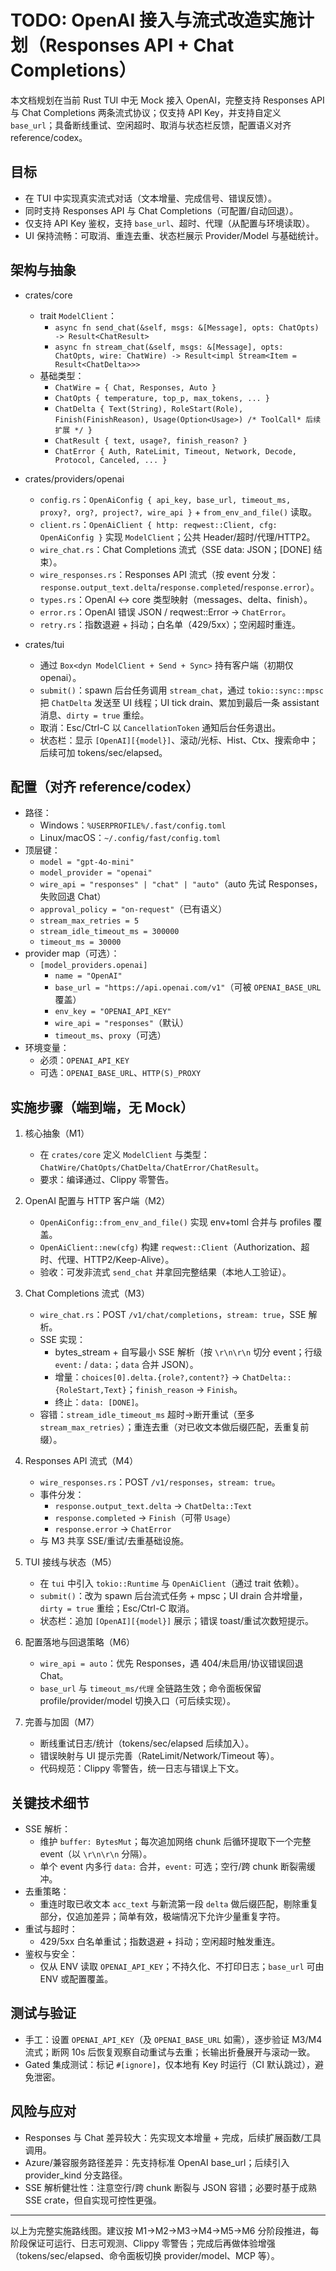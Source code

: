 # TODO: OpenAI 接入与流式改造实施计划（Responses API + Chat Completions）

本文档规划在当前 Rust TUI 中无 Mock 接入 OpenAI，完整支持 Responses API 与 Chat Completions 两条流式协议；仅支持 API Key，并支持自定义 `base_url`；具备断线重试、空闲超时、取消与状态栏反馈，配置语义对齐 reference/codex。

## 目标
- 在 TUI 中实现真实流式对话（文本增量、完成信号、错误反馈）。
- 同时支持 Responses API 与 Chat Completions（可配置/自动回退）。
- 仅支持 API Key 鉴权，支持 `base_url`、超时、代理（从配置与环境读取）。
- UI 保持流畅：可取消、重连去重、状态栏展示 Provider/Model 与基础统计。

## 架构与抽象
- crates/core
  - trait `ModelClient`：
    - `async fn send_chat(&self, msgs: &[Message], opts: ChatOpts) -> Result<ChatResult>`
    - `async fn stream_chat(&self, msgs: &[Message], opts: ChatOpts, wire: ChatWire) -> Result<impl Stream<Item = Result<ChatDelta>>>`
  - 基础类型：
    - `ChatWire = { Chat, Responses, Auto }`
    - `ChatOpts { temperature, top_p, max_tokens, ... }`
    - `ChatDelta { Text(String), RoleStart(Role), Finish(FinishReason), Usage(Option<Usage>) /* ToolCall* 后续扩展 */ }`
    - `ChatResult { text, usage?, finish_reason? }`
    - `ChatError { Auth, RateLimit, Timeout, Network, Decode, Protocol, Canceled, ... }`

- crates/providers/openai
  - `config.rs`：`OpenAiConfig { api_key, base_url, timeout_ms, proxy?, org?, project?, wire_api }` + `from_env_and_file()` 读取。
  - `client.rs`：`OpenAiClient { http: reqwest::Client, cfg: OpenAiConfig }` 实现 `ModelClient`；公共 Header/超时/代理/HTTP2。
  - `wire_chat.rs`：Chat Completions 流式（SSE data: JSON；[DONE] 结束）。
  - `wire_responses.rs`：Responses API 流式（按 event 分发：`response.output_text.delta`/`response.completed`/`response.error`）。
  - `types.rs`：OpenAI <-> core 类型映射（messages、delta、finish）。
  - `error.rs`：OpenAI 错误 JSON / reqwest::Error → `ChatError`。
  - `retry.rs`：指数退避 + 抖动；白名单（429/5xx）；空闲超时重连。

- crates/tui
  - 通过 `Box<dyn ModelClient + Send + Sync>` 持有客户端（初期仅 openai）。
  - `submit()`：spawn 后台任务调用 `stream_chat`，通过 `tokio::sync::mpsc` 把 `ChatDelta` 发送至 UI 线程；UI tick drain、累加到最后一条 assistant 消息、`dirty = true` 重绘。
  - 取消：Esc/Ctrl-C 以 `CancellationToken` 通知后台任务退出。
  - 状态栏：显示 `[OpenAI][{model}]`、滚动/光标、Hist、Ctx、搜索命中；后续可加 tokens/sec/elapsed。

## 配置（对齐 reference/codex）
- 路径：
  - Windows：`%USERPROFILE%/.fast/config.toml`
  - Linux/macOS：`~/.config/fast/config.toml`
- 顶层键：
  - `model = "gpt-4o-mini"`
  - `model_provider = "openai"`
  - `wire_api = "responses" | "chat" | "auto"`（auto 先试 Responses，失败回退 Chat）
  - `approval_policy = "on-request"`（已有语义）
  - `stream_max_retries = 5`
  - `stream_idle_timeout_ms = 300000`
  - `timeout_ms = 30000`
- provider map（可选）：
  - `[model_providers.openai]`
    - `name = "OpenAI"`
    - `base_url = "https://api.openai.com/v1"`（可被 `OPENAI_BASE_URL` 覆盖）
    - `env_key = "OPENAI_API_KEY"`
    - `wire_api = "responses"`（默认）
    - `timeout_ms`、`proxy`（可选）
- 环境变量：
  - 必须：`OPENAI_API_KEY`
  - 可选：`OPENAI_BASE_URL`、`HTTP(S)_PROXY`

## 实施步骤（端到端，无 Mock）
1) 核心抽象（M1）
   - 在 `crates/core` 定义 `ModelClient` 与类型：`ChatWire/ChatOpts/ChatDelta/ChatError/ChatResult`。
   - 要求：编译通过、Clippy 零警告。

2) OpenAI 配置与 HTTP 客户端（M2）
   - `OpenAiConfig::from_env_and_file()` 实现 env+toml 合并与 profiles 覆盖。
   - `OpenAiClient::new(cfg)` 构建 `reqwest::Client`（Authorization、超时、代理、HTTP2/Keep-Alive）。
   - 验收：可发非流式 `send_chat` 并拿回完整结果（本地人工验证）。

3) Chat Completions 流式（M3）
   - `wire_chat.rs`：POST `/v1/chat/completions`，`stream: true`，SSE 解析。
   - SSE 实现：
     - bytes_stream + 自写最小 SSE 解析（按 `\r\n\r\n` 切分 event；行级 `event:` / `data:`；`data` 合并 JSON）。
     - 增量：`choices[0].delta.{role?,content?}` → `ChatDelta::{RoleStart,Text}`；`finish_reason` → `Finish`。
     - 终止：`data: [DONE]`。
   - 容错：`stream_idle_timeout_ms` 超时→断开重试（至多 `stream_max_retries`）；重连去重（对已收文本做后缀匹配，丢重复前缀）。

4) Responses API 流式（M4）
   - `wire_responses.rs`：POST `/v1/responses`，`stream: true`。
   - 事件分发：
     - `response.output_text.delta` → `ChatDelta::Text`
     - `response.completed` → `Finish`（可带 `Usage`）
     - `response.error` → `ChatError`
   - 与 M3 共享 SSE/重试/去重基础设施。

5) TUI 接线与状态（M5）
   - 在 `tui` 中引入 `tokio::Runtime` 与 `OpenAiClient`（通过 trait 依赖）。
   - `submit()`：改为 spawn 后台流式任务 + mpsc；UI drain 合并增量，`dirty = true` 重绘；Esc/Ctrl-C 取消。
   - 状态栏：追加 `[OpenAI][{model}]` 展示；错误 toast/重试次数短提示。

6) 配置落地与回退策略（M6）
   - `wire_api = auto`：优先 Responses，遇 404/未启用/协议错误回退 Chat。
   - `base_url` 与 `timeout_ms/代理` 全链路生效；命令面板保留 profile/provider/model 切换入口（可后续实现）。

7) 完善与加固（M7）
   - 断线重试日志/统计（tokens/sec/elapsed 后续加入）。
   - 错误映射与 UI 提示完善（RateLimit/Network/Timeout 等）。
   - 代码规范：Clippy 零警告，统一日志与错误上下文。

## 关键技术细节
- SSE 解析：
  - 维护 `buffer: BytesMut`；每次追加网络 chunk 后循环提取下一个完整 event（以 `\r\n\r\n` 分隔）。
  - 单个 event 内多行 `data:` 合并，`event:` 可选；空行/跨 chunk 断裂需缓冲。
- 去重策略：
  - 重连时取已收文本 `acc_text` 与新流第一段 `delta` 做后缀匹配，剔除重复部分，仅追加差异；简单有效，极端情况下允许少量重复字符。
- 重试与超时：
  - 429/5xx 白名单重试；指数退避 + 抖动；空闲超时触发重连。
- 鉴权与安全：
  - 仅从 ENV 读取 `OPENAI_API_KEY`；不持久化、不打印日志；`base_url` 可由 ENV 或配置覆盖。

## 测试与验证
- 手工：设置 `OPENAI_API_KEY`（及 `OPENAI_BASE_URL` 如需），逐步验证 M3/M4 流式；断网 10s 后恢复观察自动重试与去重；长输出折叠展开与滚动一致。
- Gated 集成测试：标记 `#[ignore]`，仅本地有 Key 时运行（CI 默认跳过），避免泄密。

## 风险与应对
- Responses 与 Chat 差异较大：先实现文本增量 + 完成，后续扩展函数/工具调用。
- Azure/兼容服务路径差异：先支持标准 OpenAI base_url；后续引入 provider_kind 分支路径。
- SSE 解析健壮性：注意空行/跨 chunk 断裂与 JSON 容错；必要时基于成熟 SSE crate，但自实现可控性更强。

---

以上为完整实施路线图。建议按 M1→M2→M3→M4→M5→M6 分阶段推进，每阶段保证可运行、日志可观测、Clippy 零警告；完成后再做体验增强（tokens/sec/elapsed、命令面板切换 provider/model、MCP 等）。

